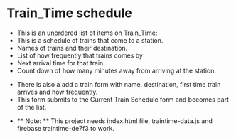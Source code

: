# Train_Time schedule

 * This is an unordered list of items on Train_Time:
 * This is a schedule of trains that come to a station.
 * Names of trains and their destination. 
 * List of how frequently that trains comes by 
 * Next arrival time for that train.
 * Count down of how many minutes away from arriving at the station.

- There is also a add a train form with name, destination, first time train arrives and how       frequently.
- This form submits to the Current Train Schedule form and becomes part of the list.

* ** Note: ** This project needs index.html file, traintime-data.js and firebase         traintime-de7f3 to work.